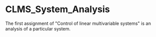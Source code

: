# CLMS_System_Analysis
The first assignment of "Control of linear multivariable systems" is an analysis of a particular system.
